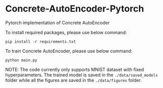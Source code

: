 # Concrete-AutoEncoder-Pytorch
Pytorch implementation of Concrete AutoEncoder

To install required packages, please use below command:

```pip install -r requirements.txt```

To train Concrete AutoEncoder, please use below command:

```python main.py```

NOTE: The code currently only supports MNIST dataset with fixed hyperparameters. The trained model is saved in the `./data/saved_models` folder while all the figures are saved in the `./data/figures` folder.
